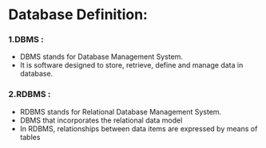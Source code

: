 # Database Definition:

### 1.DBMS : 
* DBMS stands for Database Management System.
* It is software designed to store, retrieve, define and manage data in database.

### 2.RDBMS :
* RDBMS stands for Relational Database Management System.
* DBMS that incorporates the relational data model
* In RDBMS, relationships between data items are expressed by means of tables